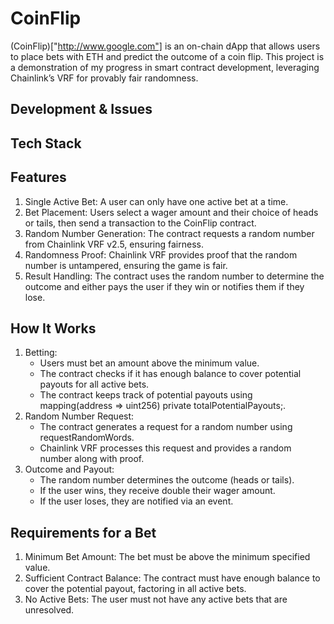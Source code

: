 # CoinFlip

(CoinFlip)["http://www.google.com"] is an on-chain dApp that allows users to place bets with ETH and predict the outcome of a coin flip. This project is a demonstration of my progress in smart contract development, leveraging Chainlink’s VRF for provably fair randomness.

## Development & Issues

## Tech Stack

## Features

1.	Single Active Bet: A user can only have one active bet at a time.
2.	Bet Placement: Users select a wager amount and their choice of heads or tails, then send a transaction to the CoinFlip contract.
3.	Random Number Generation: The contract requests a random number from Chainlink VRF v2.5, ensuring fairness.
4.	Randomness Proof: Chainlink VRF provides proof that the random number is untampered, ensuring the game is fair.
5.	Result Handling: The contract uses the random number to determine the outcome and either pays the user if they win or notifies them if they lose.

## How It Works

1.	Betting:
    -	Users must bet an amount above the minimum value.
    -	The contract checks if it has enough balance to cover potential payouts for all active bets.
    -	The contract keeps track of potential payouts using mapping(address => uint256) private totalPotentialPayouts;.
2.	Random Number Request:
    -	The contract generates a request for a random number using requestRandomWords.
    -	Chainlink VRF processes this request and provides a random number along with proof.
3.	Outcome and Payout:
    -	The random number determines the outcome (heads or tails).
    -	If the user wins, they receive double their wager amount.
    -	If the user loses, they are notified via an event.

## Requirements for a Bet

1.	Minimum Bet Amount: The bet must be above the minimum specified value.
2.	Sufficient Contract Balance: The contract must have enough balance to cover the potential payout, factoring in all active bets.
3.	No Active Bets: The user must not have any active bets that are unresolved.
